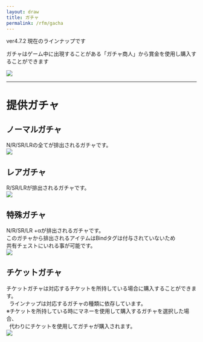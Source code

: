 ```yaml
---
layout: draw
title: ガチャ
permalink: /rfm/gacha
---
```


<p class="alert alert-warning">ver4.7.2 現在のラインナップです</p>
  
ガチャはゲーム中に出現することがある「ガチャ商人」から賞金を使用し購入することができます

<a><img src="http://web.njj12.net/public/images/gacha.png"></a><br>

-----------------------------------------------------------------------
# 提供ガチャ  

## ノーマルガチャ  
N/R/SR/LRの全てが排出されるガチャです。  
<a><img src="http://web.njj12.net/public/images/gachan.png"></a><br>

## レアガチャ  
R/SR/LRが排出されるガチャです。  
<a><img src="http://web.njj12.net/public/images/gachar.png"></a><br>

## 特殊ガチャ  
N/R/SR/LR +αが排出されるガチャです。  
このガチャから排出されるアイテムはBindタグは付与されていないため  
共有チェストにいれる事が可能です。  
<a><img src="http://web.njj12.net/public/images/gachasp.png"></a><br>


## チケットガチャ  
チケットガチャは対応するチケットを所持している場合に購入することができます。<br> 
ラインナップは対応するガチャの種類に依存しています。<br>
※チケットを所持している時にマネーを使用して購入するガチャを選択した場合、<br>  
代わりにチケットを使用してガチャが購入されます。<br>
<a><img src="http://web.njj12.net/public/images/gachat.png"></a><br>

